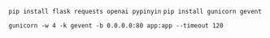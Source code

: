 `pip install flask requests openai pypinyin`
`pip install gunicorn gevent`

`gunicorn -w 4 -k gevent -b 0.0.0.0:80 app:app --timeout 120`
